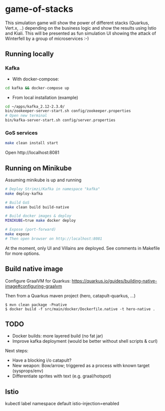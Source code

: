 # game-of-stacks
This simulation game will show the power of different stacks (Quarkus, Vert.x, ..) depending on the business logic and show the results using Istio and Kiali. This will be presented as fun simulation UI showing the attack of Winterfell by a group of microservices :-) 

## Running locally

### Kafka

- With docker-compose:

```bash
cd kafka && docker-compose up
```

- From local installation (example)

```bash
cd ~/apps/kafka_2.12-2.3.0/
bin/zookeeper-server-start.sh config/zookeeper.properties
# Open new terminal
bin/kafka-server-start.sh config/server.properties 
```

### GoS services

```bash
make clean install start
```

Open http://localhost:8081

## Running on Minikube

Assuming minikube is up and running

```bash
# Deploy Strimzi/Kafka in namespace "kafka"
make deploy-kafka

# Build GoS
make clean build build-native

# Build docker images & deploy
MINIKUBE=true make docker deploy

# Expose (port-forward)
make expose
# Then open browser on http://localhost:8081
```

At the moment, only UI and Villains are deployed. See comments in Makefile for more options.

## Build native image

Configure GraalVM for Quarkus:
https://quarkus.io/guides/building-native-image#configuring-graalvm

Then from a Quarkus maven project (hero, catapult-quarkus, ...)
```
$ mvn clean package -Pnative
$ docker build -f src/main/docker/Dockerfile.native -t hero-native .     
```


## TODO

- Docker builds: more layered build (no fat jar)
- Improve kafka deployment (would be better without shell scripts & curl)

Next steps:
- Have a blocking i/o catapult?
- New weapon: Bow/arrow; triggered as a process with known target (sysprops/env)
- Differentiate sprites with text (e.g. graal/hotspot)

## Istio

kubectl label namespace default istio-injection=enabled

